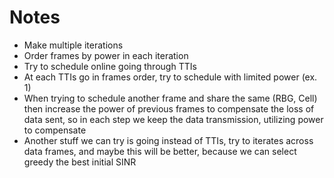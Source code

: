 # Notes
- Make multiple iterations
- Order frames by power in each iteration
- Try to schedule online going through TTIs
- At each TTIs go in frames order, try to schedule with limited power (ex. 1)
- When trying to schedule another frame and share the same (RBG, Cell) then increase the power of previous frames to compensate the loss of data sent, so in each step we keep the data transmission, utilizing power to compensate
- Another stuff we can try is going instead of TTIs, try to iterates across data frames, and maybe this will be better, because we can select greedy the best initial SINR